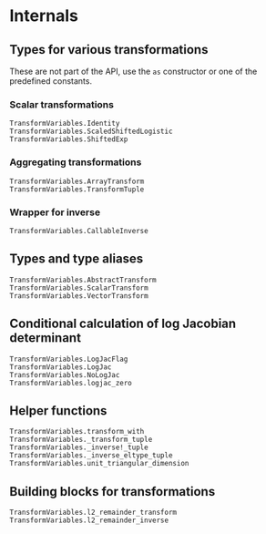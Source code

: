 # Internals

## Types for various transformations

These are not part of the API, use the `as` constructor or one of the predefined constants.

### Scalar transformations

```@docs
TransformVariables.Identity
TransformVariables.ScaledShiftedLogistic
TransformVariables.ShiftedExp
```

### Aggregating transformations

```@docs
TransformVariables.ArrayTransform
TransformVariables.TransformTuple
```

### Wrapper for inverse

```@docs
TransformVariables.CallableInverse
```

## Types and type aliases

```@docs
TransformVariables.AbstractTransform
TransformVariables.ScalarTransform
TransformVariables.VectorTransform
```

## Conditional calculation of log Jacobian determinant

```@docs
TransformVariables.LogJacFlag
TransformVariables.LogJac
TransformVariables.NoLogJac
TransformVariables.logjac_zero
```

## Helper functions

```@docs
TransformVariables.transform_with
TransformVariables._transform_tuple
TransformVariables._inverse!_tuple
TransformVariables._inverse_eltype_tuple
TransformVariables.unit_triangular_dimension
```

## Building blocks for transformations

```@docs
TransformVariables.l2_remainder_transform
TransformVariables.l2_remainder_inverse
```
